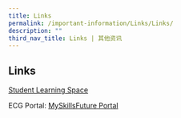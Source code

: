```yaml
---
title: Links
permalink: /important-information/Links/Links/
description: ""
third_nav_title: Links | 其他资讯
---
```

## Links

[Student Learning Space](https://vle.learning.moe.edu.sg/)

ECG Portal: [MySkillsFuture Portal](https://www.myskillsfuture.gov.sg/content/student/en/primary.html)